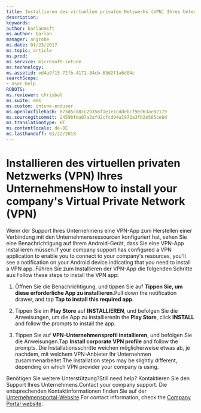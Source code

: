 ```yaml
---
title: Installieren des virtuellen privaten Netzwerks (VPN) Ihres Unternehmens | Microsoft-Dokumentation
description: 
keywords: 
author: barlanmsft
ms.author: barlan
manager: angrobe
ms.date: 01/23/2017
ms.topic: article
ms.prod: 
ms.service: microsoft-intune
ms.technology: 
ms.assetid: ed4a9f15-72fb-4171-84cb-63d2f1a6d04c
searchScope:
- User help
ROBOTS: 
ms.reviewer: chrisbal
ms.suite: ems
ms.custom: intune-enduser
ms.openlocfilehash: 873d5cd8cc2b356f1e1e1cddebcf9ed63ae02179
ms.sourcegitcommit: 2459bfda07a2afd2cfcd94a1972a3fb2e565ce8d
ms.translationtype: HT
ms.contentlocale: de-DE
ms.lasthandoff: 01/22/2018
---
```

# <a name="how-to-install-your-companys-virtual-private-network-vpn"></a><span data-ttu-id="3f441-102">Installieren des virtuellen privaten Netzwerks (VPN) Ihres Unternehmens</span><span class="sxs-lookup"><span data-stu-id="3f441-102">How to install your company's Virtual Private Network (VPN)</span></span>

<span data-ttu-id="3f441-103">Wenn der Support Ihres Unternehmens eine VPN-App zum Herstellen einer Verbindung mit den Unternehmensressourcen konfiguriert hat, sehen Sie eine Benachrichtigung auf Ihrem Android-Gerät, dass Sie eine VPN-App installieren müssen.</span><span class="sxs-lookup"><span data-stu-id="3f441-103">If your company support has configured a VPN application to enable you to  connect to your company's resources, you'll see a notification on your Android device indicating that you need to install a VPN app.</span></span> <span data-ttu-id="3f441-104">Führen Sie zum Installieren der VPN-App die folgenden Schritte aus:</span><span class="sxs-lookup"><span data-stu-id="3f441-104">Follow these steps to install the VPN app:</span></span>

1.  <span data-ttu-id="3f441-105">Öffnen Sie die Benachrichtigung, und tippen Sie auf **Tippen Sie, um diese erforderliche App zu installieren**.</span><span class="sxs-lookup"><span data-stu-id="3f441-105">Pull down the notification drawer, and tap **Tap to install this required app**.</span></span>

2.  <span data-ttu-id="3f441-106">Tippen Sie im **Play Store** auf **INSTALLIEREN**, und befolgen Sie die Anweisungen, um die App zu installieren</span><span class="sxs-lookup"><span data-stu-id="3f441-106">In the **Play Store**, click **INSTALL** and follow the prompts to install the app.</span></span>

3.  <span data-ttu-id="3f441-107">Tippen Sie auf **VPN-Unternehmensprofil installieren**, und befolgen Sie die Anweisungen.</span><span class="sxs-lookup"><span data-stu-id="3f441-107">Tap **Install corporate VPN profile** and follow the prompts.</span></span> <span data-ttu-id="3f441-108">Die Installationsschritte weichen möglicherweise etwas ab, je nachdem, mit welchem VPN-Anbieter Ihr Unternehmen zusammenarbeitet.</span><span class="sxs-lookup"><span data-stu-id="3f441-108">The installation steps may be slightly different, depending on which VPN provider your company is using.</span></span>


<span data-ttu-id="3f441-109">Benötigen Sie weitere Unterstützung?</span><span class="sxs-lookup"><span data-stu-id="3f441-109">Still need help?</span></span> <span data-ttu-id="3f441-110">Kontaktieren Sie den Support Ihres Unternehmens.</span><span class="sxs-lookup"><span data-stu-id="3f441-110">Contact your company support.</span></span> <span data-ttu-id="3f441-111">Die entsprechenden Kontaktinformationen finden Sie auf der [Unternehmensportal-Website](https://portal.manage.microsoft.com#HelpDeskDialog).</span><span class="sxs-lookup"><span data-stu-id="3f441-111">For contact information, check the [Company Portal website](https://portal.manage.microsoft.com#HelpDeskDialog).</span></span>
